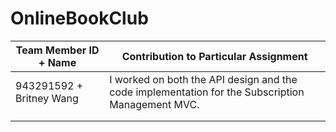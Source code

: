 # OnlineBookClub



| Team Member ID + Name    | Contribution to Particular Assignment                                                            |
|--------------------------|--------------------------------------------------------------------------------------------------|
| 943291592 + Britney Wang | I worked on both the API design and the code implementation for the Subscription Management MVC. |
|                          |                                                                                                  |
|                          |                                                                                                  |



